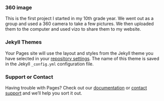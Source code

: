 ### 360 image
This is the first project I started in my 10th grade year.  We went out as a group and used a 360 camera to take a few pictures.  We then uploaded them to the computer and used vizo to share them to my website. 

<script src="//360.vizor.io/scripts/embed.js" data-vizorurl="https://360.vizor.io/embed/v/97gy" ></script>

### Jekyll Themes

Your Pages site will use the layout and styles from the Jekyll theme you have selected in your [repository settings](https://github.com/913167936/913167936.github.io/settings). The name of this theme is saved in the Jekyll `_config.yml` configuration file.

### Support or Contact

Having trouble with Pages? Check out our [documentation](https://help.github.com/categories/github-pages-basics/) or [contact support](https://github.com/contact) and we’ll help you sort it out.
